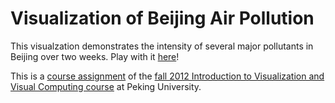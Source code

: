 # Visualization of Beijing Air Pollution

This visualzation demonstrates the intensity of several major pollutants in Beijing over two weeks. Play with it [here](http://scottcheng.github.com/bj-air-vis/)!

This is a [course assignment](http://vis.pku.edu.cn/wiki/public_course/visclass_f12/assignment/a02/start) of the [fall 2012 Introduction to Visualization and Visual Computing course](http://vis.pku.edu.cn/wiki/public_course/visclass_f12/start) at Peking University.
